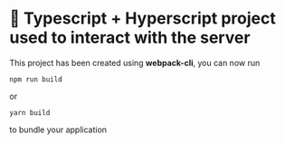 # 🚀 Typescript + Hyperscript project used to interact with the server

This project has been created using **webpack-cli**, you can now run

```
npm run build
```

or

```
yarn build
```

to bundle your application
